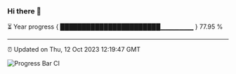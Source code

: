 ### Hi there 👋

⏳ Year progress { ███████████████████████▁▁▁▁▁▁▁ } 77.95 %

---

⏰ Updated on Thu, 12 Oct 2023 12:19:47 GMT

![Progress Bar CI](https://github.com/liununu/liununu/workflows/Progress%20Bar%20CI/badge.svg)
